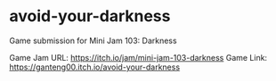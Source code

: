 # avoid-your-darkness
Game submission for Mini Jam 103: Darkness

Game Jam URL: https://itch.io/jam/mini-jam-103-darkness
Game Link: https://ganteng00.itch.io/avoid-your-darkness

